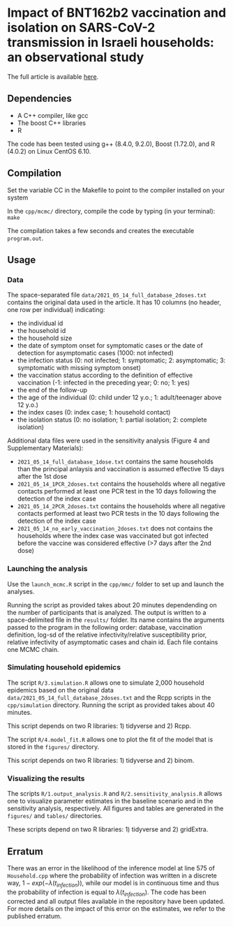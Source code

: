# Impact of BNT162b2 vaccination and isolation on SARS-CoV-2 transmission in Israeli households: an observational study

The full article is available [here](https://doi.org/10.1093/aje/kwac042).

## Dependencies

* A C++ compiler, like gcc
* The boost C++ libraries
* R

The code has been tested using g++ (8.4.0, 9.2.0), Boost (1.72.0), and R (4.0.2) on Linux CentOS 6.10.

## Compilation

Set the variable CC in the Makefile to point to the compiler installed on your system

In the `cpp/mcmc/` directory, compile the code by typing (in your terminal): `make`

The compilation takes a few seconds and creates the executable `program.out`.

## Usage

### Data

The space-separated file `data/2021_05_14_full_database_2doses.txt` contains the original data used in the article. It has 10 columns (no header, one row per individual) indicating:

* the individual id 
* the household id 
* the household size
* the date of symptom onset for symptomatic cases or the date of detection for asymptomatic cases (1000: not infected) 
* the infection status (0: not infected; 1: symptomatic; 2: asymptomatic; 3: symptomatic with missing symptom onset)
* the vaccination status according to the definition of effective vaccination (-1: infected in the preceding year; 0: no; 1: yes) 
* the end of the follow-up
* the age of the individual (0: child under 12 y.o.; 1: adult/teenager above 12 y.o.)
* the index cases (0: index case; 1: household contact)
* the isolation status (0: no isolation; 1: partial isolation; 2: complete isolation)

Additional data files were used in the sensitivity analysis (Figure 4 and Supplementary Materials):

* `2021_05_14_full_database_1dose.txt` contains the same households than the principal anlaysis and vaccination is assumed effective 15 days after the 1st dose 
* `2021_05_14_1PCR_2doses.txt` contains the households where all negative contacts performed at least one PCR test in the 10 days following the detection of the index case
* `2021_05_14_2PCR_2doses.txt` contains the households where all negative contacts performed at least two PCR tests in the 10 days following the detection of the index case
* `2021_05_14_no_early_vaccination_2doses.txt` does not contains the households where the index case was vaccinated but got infected before the vaccine was considered effective (>7 days after the 2nd dose)

### Launching the analysis

Use the `launch_mcmc.R` script in the `cpp/mmc/` folder to set up and launch the analyses.

Running the script as provided takes about 20 minutes dependending on the number of participants that is analyzed. 
The output is written to a space-delimited file in the `results/` folder. Its name contains the arguments passed to the program in the following order: database, vaccination definition, log-sd of the relative infectivity/relative susceptibility prior, relative infectivity of asymptomatic cases and chain id. Each file contains one MCMC chain. 

### Simulating household epidemics

The script `R/3.simulation.R` allows one to simulate 2,000 household epidemics based on the original data `data/2021_05_14_full_database_2doses.txt` and the Rcpp scripts in the `cpp/simulation` directory. Running the script as provided takes about 40 minutes. 

This script depends on two R libraries: 1) tidyverse and 2) Rcpp.

The script `R/4.model_fit.R` allows one to plot the fit of the model that is stored in the `figures/` directory.

This script depends on two R libraries: 1) tidyverse and 2) binom.

### Visualizing the results

The scripts `R/1.output_analysis.R` and `R/2.sensitivity_analysis.R` allows one to visualize parameter estimates in the baseline scenario and in the sensitivity analysis, respectively. All figures and tables are generated in the `figures/` and `tables/` directories. 

These scripts depend on two R libraries: 1) tidyverse and 2) gridExtra. 

## Erratum
There was an error in the likelihood of the inference model at line 575 of `Household.cpp` where the probability of infection was written in a discrete way, $1-exp⁡(-λ(t_{infection}))$, 
while our model is in continuous time and thus the probability of infection is equal to $λ(t_{infection})$. The code has been corrected and all output files available in the repository have been updated. For more details on the impact of this error on the estimates, we refer to the published erratum.

